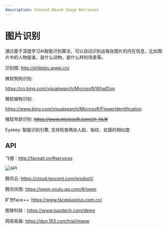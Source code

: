 ```yaml
---
description: Content-Based Image Retrieval
---
```


# 图片识别

通过基于深度学习AI智能识别算法，可以自动识别出每张图片的内在信息，比如图片中的人物是谁，是什么动物，是什么样的场景等。

识别图: http://shibietu.wwei.cn/

微软狗狗识别:

https://cn.bing.com/visualsearch/Microsoft/WhatDog

微软植物识别:

https://www.bing.com/visualsearch/Microsoft/FlowerIdentification

微软年龄识别: ~~https://www.microsoft.com/zh-hk/#~~

 Eyekey: 智能识别引擎, 支持检查两张人脸、指纹、虹膜的相似度

## API

飞搜：http://faceall.cn/#services

![API](https://i.postimg.cc/3NJVQj99/image.png)

腾讯云: https://cloud.tencent.com/product/

腾讯优图: https://open.youtu.qq.com/#/open

旷世face++: https://www.faceplusplus.com.cn/

图普科技：https://www.tuputech.com/demo

网易易盾: https://dun.163.com/trial/image
